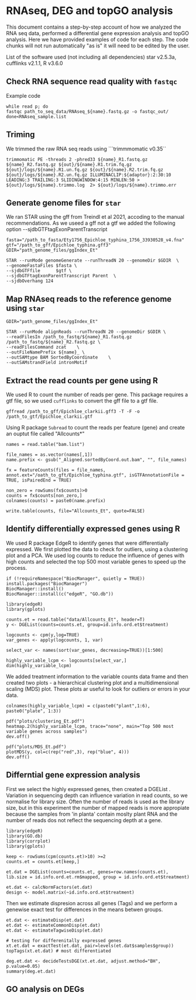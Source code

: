 # RNAseq, DEG and topGO analysis 
This document contains a step-by-step account of how we analyzed the RNA seq data, performed a differential gene expression analysis and topGO analysis.  Here we have provided examples of code for each step. The code chunks will not run automatically "as is" it will need to be edited by the user.

List of the software used (not including all dependencies)
star v2.5.3a, cufflinks v2.1.1, R v3.6.0


## Check RNA sequence read quality with ```fastqc```
Example code

```
while read p; do
fastqc path_to_seq_data/RNAseq_${name}.fastq.gz -o fastqc_out/
done<RNAseq_sample.list

```
## Triming
We trimmed the raw RNA seq reads using ```trimmmomatic v0.35``
```
trimmomatic PE -threads 2 -phred33 ${name}_R1.fastq.gz ${name}_R2.fastq.gz ${out}/${name}.R1.trim.fq.gz ${out}/logs/${name}.R1.un.fq.gz ${out}/${name}.R2.trim.fq.gz ${out}/logs/${name}.R2.un.fq.gz ILLUMINACLIP:${adaptor}:2:30:10 LEADING:3 TRAILING:3 SLIDINGWINDOW:4:15 MINLEN:50 > ${out}/logs/${name}.trimmo.log  2> ${out}/logs/${name}.trimmo.err

```
## Generate genome files for ```star``` 
We ran STAR using the gff from Treindl et al 2021, accoding to the manual recommendations. As we useed a gff not a gtf we added the following option --sjdbGTFtagExonParentTranscript

```
fasta="/path_to_fasta/Ety1756_Epichloe_typhina_1756_33930528_v4.fna"
gtf="/path_to_gff/Epichloe_typhina.gff3"
GDIR="path_genome_files/ggIndex_Et"

STAR --runMode genomeGenerate --runThreadN 20 --genomeDir $GDIR  \
--genomeFastaFiles $fasta \
--sjdbGTFfile      $gtf \
--sjdbGTFtagExonParentTranscript Parent  \
--sjdbOverhang 124

```

## Map RNAseq reads to the reference genome using ```star```
```
GDIR="path_genome_files/ggIndex_Et"

STAR --runMode alignReads --runThreadN 20 --genomeDir $GDIR \
--readFilesIn /path_to_fastq/${name}_R1.fastq.gz /path_to_fastq/${name}_R2.fastq.gz \
--readFilesCommand zcat    \
--outFileNamePrefix ${name}_ \
--outSAMtype BAM SortedByCoordinate    \
--outSAMstrandField intronMotif 

```

## Extract the read counts per gene using R

We used R to count the number of reads per gene. This package requires a gtf file, so we used  ``cufflinks`` to convert the gff file to a gtf file.
```
gffread /path_to_gff/Epichloe_clarkii.gff3 -T -F -o /path_to_gtf/Epichloe_clarkii.gtf

```
Using R package  ``Subread`` to count the reads per feature (gene) and create an ouptut file called "Allcounts*"

```
names = read.table("bam.list")

file_names = as.vector(names[,1])
name.prefix <- gsub("_Aligned.sortedByCoord.out.bam", "", file_names)

fx = featureCounts(files = file_names, annot.ext="/oath_to_gft/Epichloe_typhina.gtf", isGTFAnnotationFile = TRUE, isPairedEnd = TRUE)

non_zero = rowSums(fx$counts)>0
counts = fx$counts[non_zero,]
colnames(counts) = paste0(name.prefix)

write.table(counts, file="Allcounts_Et", quote=FALSE)

```

## Identify differentially expressed genes using R

We used R package EdgeR to identify genes that were differentially expressed. We first plotted the data to check for outliers, using a clustering plot and a PCA. We used log counts to reduce the influence of genes with high counts and selected the top 500 most variable genes to speed up the process.

```
if (!requireNamespace("BiocManager", quietly = TRUE))
install.packages("BiocManager")
BiocManager::install()
BiocManager::install(c("edgeR", "GO.db"))

library(edgeR)
library(gplots) 

counts.et = read.table("data/Allcounts_Et", header=T)
y <- DGEList(counts=counts.et, group=id.info.ord.et$treatment)

logcounts <- cpm(y,log=TRUE)
var_genes <- apply(logcounts, 1, var)

select_var <- names(sort(var_genes, decreasing=TRUE))[1:500]

highly_variable_lcpm <- logcounts[select_var,]
dim(highly_variable_lcpm)
```

We added treatment information to the variable counts data frame and then created two plots - a hierarchical clustering plot and a multidimensional scaling (MDS) plot. These plots ar useful to look for outliers or errors in your data.
```
colnames(highly_variable_lcpm) = c(paste0("plant",1:6), paste0("plate", 1:3))

pdf("plots/clustering_Et.pdf")
heatmap.2(highly_variable_lcpm, trace="none", main="Top 500 most variable genes across samples")
dev.off()

pdf("plots/MDS_Et.pdf")
plotMDS(y, col=c(rep("red",3), rep("blue", 4)))
dev.off()

```

## Differntial gene expression analysis

First we select the highly expressed genes, then created a DGEList . Variation in sequencing depth can influence variation in read counts, so we normalise for library size. Often the number of reads is used as the library size, but in this experiment the number of mapped reads is more appropiate because the samples from 'in planta' contain moslty plant RNA and the number of reads dos not reflect the sequencing depth at a gene.

```
library(edgeR)
library(GO.db) 
library(corrplot)
library(gplots) 

keep <- rowSums(cpm(counts.et)>10) >=2 
counts.et = counts.et[keep,]

et.dat = DGEList(counts=counts.et, genes=row.names(counts.et), lib.size = id.info.ord.et.rm$mapped, group = id.info.ord.et$treatment)

et.dat <- calcNormFactors(et.dat)
design <- model.matrix(~id.info.ord.et$treatment)
```
Then we estimate dispresion across all genes (Tags) and we perform a genewise exact test for differences in the means betwen groups. 

```
et.dat <- estimateDisp(et.dat)
et.dat <- estimateCommonDisp(et.dat)
et.dat <- estimateTagwiseDisp(et.dat)

# testing for differenitally expressed genes
xt.et.dat = exactTest(et.dat, pair=levels(et.dat$samples$group))
topTags(xt.et.dat) # most differentiated 

deg.et.dat <- decideTestsDGE(xt.et.dat, adjust.method="BH", p.value=0.05)
summary(deg.et.dat)

```
## GO analysis on DEGs


